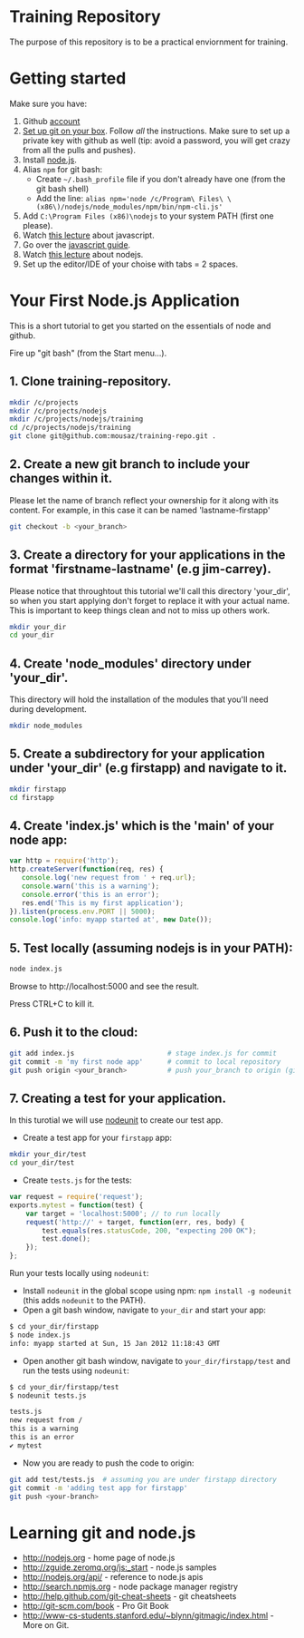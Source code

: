 ﻿# Training Repository
The purpose of this repository is to be a practical enviornment for training. 

# Getting started

Make sure you have:

 1. Github [account](https://github.com/signup/free)
 2. [Set up git on your box](http://help.github.com/win-set-up-git). 
    Follow _all_ the instructions. Make sure to set up a private key with github as well (tip: avoid a password, 
    you will get crazy from all the pulls and pushes).
 3. Install [node.js](http://nodejs.org/#download).
 4. Alias `npm` for git bash:
    * Create ```~/.bash_profile``` file if you don't already have one (from the git bash shell)
    * Add the line: ```alias npm='node /c/Program\ Files\ \(x86\)/nodejs/node_modules/npm/bin/npm-cli.js'```
 5. Add ```C:\Program Files (x86)\nodejs``` to your system PATH (first one please).
 6. Watch [this lecture](http://www.youtube.com/watch?v=RO1Wnu-xKoY) about javascript.
 7. Go over the [javascript guide](https://developer.mozilla.org/en-US/docs/JavaScript/Guide).
 8. Watch [this lecture](http://www.youtube.com/watch?v=jo_B4LTHi3I) about nodejs. 
 8. Set up the editor/IDE of your choise with tabs = 2 spaces.

# Your First Node.js Application
This is a short tutorial to get you started on the essentials of node and github. 

Fire up "git bash" (from the Start menu...).

## 1. Clone training-repository.
```bash
mkdir /c/projects
mkdir /c/projects/nodejs
mkdir /c/projects/nodejs/training
cd /c/projects/nodejs/training
git clone git@github.com:mousaz/training-repo.git .
```
## 2. Create a new git branch to include your changes within it. 
Please let the name of branch reflect your ownership for it along with its content. For example, in this case it can be named 'lastname-firstapp'
```bash
git checkout -b <your_branch>
```

## 3. Create a directory for your applications in the format 'firstname-lastname' (e.g jim-carrey). 
Please notice that throughtout this tutorial we'll call this directory 'your_dir', so when you start applying don't forget to replace it with your actual name. This is important to keep things clean and not to miss up others work.

```bash
mkdir your_dir
cd your_dir
```

## 4. Create 'node_modules' directory under 'your_dir'. 
This directory will hold the installation of the modules that you'll need during development.
```bash
mkdir node_modules
```

## 5. Create a subdirectory for your application under 'your_dir' (e.g firstapp) and navigate to it.
```bash
mkdir firstapp
cd firstapp
```

## 4. Create __'index.js'__ which is the 'main' of your node app:
```javascript
var http = require('http');
http.createServer(function(req, res) {
   console.log('new request from ' + req.url);
   console.warn('this is a warning');
   console.error('this is an error');
   res.end('This is my first application');
}).listen(process.env.PORT || 5000);
console.log('info: myapp started at', new Date());
```

## 5. Test locally (assuming nodejs is in your PATH):
```bash
node index.js
```
Browse to http://localhost:5000 and see the result.

Press CTRL+C to kill it.

## 6. Push it to the cloud:
```bash
git add index.js                       # stage index.js for commit
git commit -m 'my first node app'      # commit to local repository
git push origin <your_branch>          # push your_branch to origin (github)
```

## 7. Creating a test for your application.

In this turotial we will use [nodeunit](https://github.com/caolan/nodeunit) to create our test app.

 * Create a test app for your ```firstapp``` app:

```bash
mkdir your_dir/test
cd your_dir/test
```

 * Create ```tests.js``` for the tests:

```javascript
var request = require('request');
exports.mytest = function(test) {
    var target = 'localhost:5000'; // to run locally
    request('http://' + target, function(err, res, body) {
        test.equals(res.statusCode, 200, "expecting 200 OK");
        test.done();
    });
};
```

Run your tests locally using `nodeunit`:

 * Install `nodeunit` in the global scope using npm: `npm install -g nodeunit` (this adds `nodeunit` to the PATH).
 * Open a git bash window, navigate to ```your_dir``` and start your app:

```bash
$ cd your_dir/firstapp
$ node index.js
info: myapp started at Sun, 15 Jan 2012 11:18:43 GMT
```

 * Open another git bash window, navigate to ```your_dir/firstapp/test``` and run the tests using `nodeunit`:
  
```bash
$ cd your_dir/firstapp/test
$ nodeunit tests.js

tests.js
new request from /
this is a warning
this is an error
✔ mytest
```

 * Now you are ready to push the code to origin:
 
```bash
git add test/tests.js  # assuming you are under firstapp directory
git commit -m 'adding test app for firstapp'
git push <your-branch>
```

# Learning git and node.js

 * http://nodejs.org - home page of node.js
 * http://zguide.zeromq.org/js:_start - node.js samples
 * http://nodejs.org/api/ - reference to node.js apis
 * http://search.npmjs.org - node package manager registry
 * http://help.github.com/git-cheat-sheets - git cheatsheets
 * http://git-scm.com/book - Pro Git Book
 * http://www-cs-students.stanford.edu/~blynn/gitmagic/index.html - More on Git.